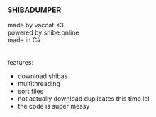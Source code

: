 ### SHIBADUMPER
made by vaccat <3<br>
powered by shibe.online<br>
made in C#<br>
<br>
<br>
features:
 - download shibas
 - multithreading
 - sort files
 - not actually download duplicates this time lol
 - the code is super messy
